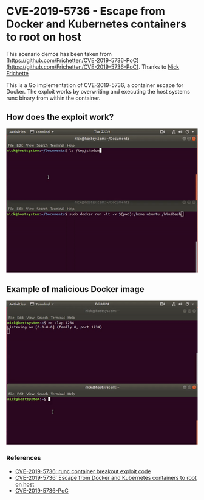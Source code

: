 # CVE-2019-5736 - Escape from Docker and Kubernetes containers to root on host

This scenario demos has been taken from [https://github.com/Frichetten/CVE-2019-5736-PoC](https://github.com/Frichetten/CVE-2019-5736-PoC). Thanks to [Nick Frichette](https://frichetten.com/)

This is a Go implementation of CVE-2019-5736, a container escape for Docker. The exploit works by overwriting and executing the host systems runc binary from within the container.

## How does the exploit work?

![](images/CVE-2019-5736_1.gif)

## Example of malicious Docker image

![](images/CVE-2019-5736_2.gif)


### References

* [CVE-2019-5736: runc container breakout exploit code](https://www.openwall.com/lists/oss-security/2019/02/13/3)
* [CVE-2019-5736: Escape from Docker and Kubernetes containers to root on host](https://blog.dragonsector.pl/2019/02/cve-2019-5736-escape-from-docker-and.html)
* [CVE-2019-5736-PoC](https://github.com/Frichetten/CVE-2019-5736-PoC)